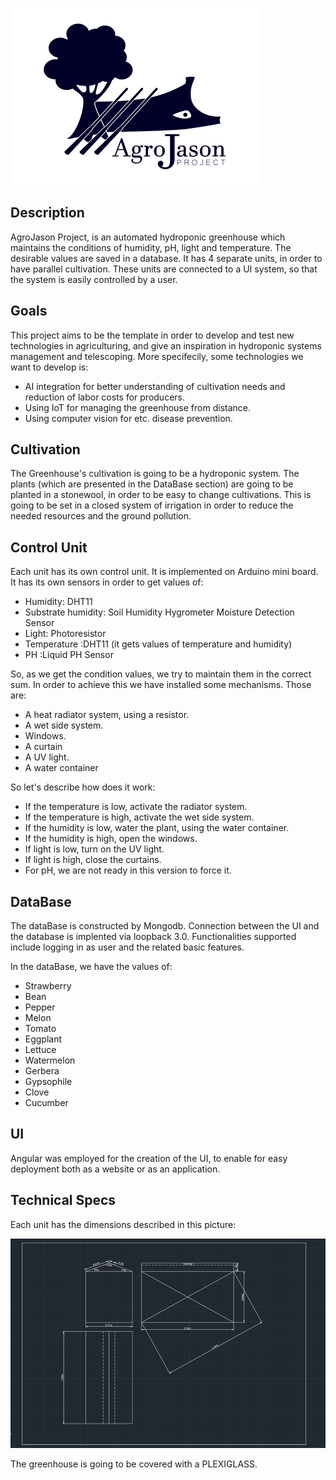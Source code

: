 ![Image](images/logo.png)

## Description

AgroJason Project, is an automated hydroponic greenhouse which maintains the conditions of humidity, pH, light and temperature. The desirable values are saved in a database. It has 4 separate units, in order to have parallel cultivation. These units are connected to a UI system, so that the system is easily controlled by a user.

## Goals

This project aims to be the template in order to develop and test new technologies in agriculturing, and give an inspiration in hydroponic systems management and telescoping. More specifecily, some technologies we want to develop is:

* AI integration for better understanding of cultivation needs and reduction of labor costs for producers.
* Using IoT for managing the greenhouse from distance.
* Using computer vision for etc. disease prevention.

## Cultivation

The Greenhouse's cultivation is going to be a hydroponic system. The plants (which are presented in the DataBase section) are going to be planted in a stonewool, in order to be easy to change cultivations. This is going to be set in a closed system of irrigation in order to reduce the needed resources and the ground pollution.

## Control Unit

Each unit has its own control unit. It is implemented on Arduino mini board. It has its own sensors in order to get values of:

* Humidity: DHT11
* Substrate humidity: Soil Humidity Hygrometer Moisture Detection Sensor
* Light: Photoresistor
* Temperature :DHT11 (it gets values of temperature and humidity)
* PH :Liquid PH Sensor

So, as we get the condition values, we try to maintain them in the correct sum. In order to achieve this we have installed some mechanisms. Those are:

* A heat radiator system, using a resistor.
* A wet side system.
* Windows.
* A curtain
* A UV light.
* A water container

So let's describe how does it work:

* If the temperature is low, activate the radiator system.
* If the temperature is high, activate the wet side system.
* If the humidity is low, water the plant, using the water container.
* If the humidity is high, open the windows.
* If light is low, turn on the UV light.
* If light is high, close the curtains.
* For pH, we are not ready in this version to force it.

## DataBase

The dataBase is constructed by Mongodb. Connection between the UI and the database is implented via loopback 3.0. Functionalities supported include logging in as user and the related basic features.

In the dataBase, we have the values of:

* Strawberry
* Bean
* Pepper
* Melon
* Tomato
* Eggplant
* Lettuce
* Watermelon
* Gerbera
* Gypsophile
* Clove
* Cucumber

## UI

Angular was employed for the creation of the UI, to enable for easy deployment both as a website or as an application.

## Technical Specs

Each unit has the dimensions described in this picture:

![Image](images/dimensions.png)

The greenhouse is going to be covered with a PLEXIGLASS.